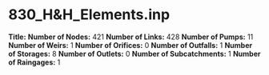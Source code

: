 # 830_H&H_Elements.inp
**Title:** 
**Number of Nodes:** 421
**Number of Links:** 428
**Number of Pumps:** 11
**Number of Weirs:** 1
**Number of Orifices:** 0
**Number of Outfalls:** 1
**Number of Storages:** 8
**Number of Outlets:** 0
**Number of Subcatchments:** 1
**Number of Raingages:** 1
